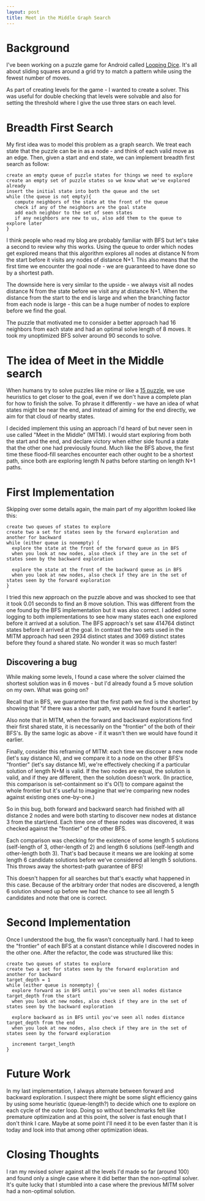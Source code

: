 ```yaml
---
layout: post
title: Meet in the Middle Graph Search
---
```


Background
==========

I've been working on a puzzle game for Android called [Looping
Dice](https://play.google.com/store/apps/details?id=com.joshmermelstein.loopingdice).
It's all about sliding squares around a grid try to match a pattern while using
the fewest number of moves.

As part of creating levels for the game - I wanted to create a solver. This was
useful for double checking that levels were solvable and also for setting the
threshold where I give the use three stars on each level.

Breadth First Search
====================

My first idea was to model this problem as a graph search. We treat each state
that the puzzle can be in as a node - and think of each valid move as an edge.
Then, given a start and end state, we can implement breadth first search as
follow:

    create an empty queue of puzzle states for things we need to explore
    create an empty set of puzzle states so we know what we've explored already
    insert the initial state into both the queue and the set
    while (the queue is not empty){
       compute neighbors of the state at the front of the queue
       check if any of the neighbors are the goal state
       add each neighbor to the set of seen states
       if any neighbors are new to us, also add them to the queue to explore later
    }

I think people who read my blog are probably familiar with BFS but let's take a
second to review why this works. Using the queue to order which nodes get
explored means that this algorithm explores all nodes at distance N from the
start before it visits any nodes of distance N+1. This also means that the first
time we encounter the goal node - we are guaranteed to have done so by a
shortest path.

The downside here is very similar to the upside - we always visit all nodes
distance N from the state before we visit any at distance N+1. When the distance
from the start to the end is large and when the branching factor from each node
is large - this can be a huge number of nodes to explore before we find the
goal.

The puzzle that motivated me to consider a better approach had 16 neighbors from
each state and had an optimal solve length of 8 moves. It took my unoptimized
BFS solver around 90 seconds to solve.

The idea of Meet in the Middle search
=====================================

When humans try to solve puzzles like mine or like a [15
puzzle](https://en.wikipedia.org/wiki/15_puzzle), we use heuristics to get
closer to the goal, even if we don't have a complete plan for how to finish the
solve. To phrase it differently - we have an idea of what states might be near
the end, and instead of aiming for the end directly, we aim for that cloud of
nearby states.

I decided implement this using an approach I'd heard of but never seen in use
called "Meet in the Middle" (MITM). I would start exploring from both the start
and the end, and declare victory when either side found a state that the other
one had previously found. Much like the BFS above, the first time these
flood-fill searches encounter each other ought to be a shortest path, since both
are exploring length N paths before starting on length N+1 paths. 

First Implementation
====================

Skipping over some details again, the main part of my algorithm looked like
this:

    create two queues of states to explore
    create two a set for states seen by the forward exploration and another for backward
    while (either queue is nonempty) {
      explore the state at the front of the forward queue as in BFS
      when you look at new nodes, also check if they are in the set of states seen by the backward exploration
    
      explore the state at the front of the backward queue as in BFS
      when you look at new nodes, also check if they are in the set of states seen by the forward exploration
    }

I tried this new approach on the puzzle above and was shocked to see that it
took 0.01 seconds to find an 8 move solution. This was different from the one
found by the BFS implementation but it was also correct. I added some logging to
both implementations to see how many states each one explored before it arrived
at a solution. The BFS approach's set saw 414764 distinct states before it
arrived at the goal. In contrast the two sets used in the MITM approach had seen
2934 distinct states and 3069 distinct states before they found a shared state.
No wonder it was so much faster!

## Discovering a bug

While making some levels, I found a case where the solver claimed the shortest
solution was in 6 moves - but I'd already found a 5 move solution on my own.
What was going on?

Recall that in BFS, we guarantee that the first path we find is the shortest by
showing that "if there was a shorter path, we would have found it earlier".

Also note that in MITM, when the forward and backward explorations find their
first shared state, it is necessarily on the "frontier" of the both of their
BFS's. By the same logic as above - if it wasn't then we would have found it
earlier.

Finally, consider this reframing of MITM: each time we discover a new node
(let's say distance N), and we compare it to a node on the other BFS's
"frontier" (let's say distance M), we're effectively checking if a particular
solution of length N+M is valid. If the two nodes are equal, the solution is
valid, and if they are different, then the solution doesn't work. (In practice,
this comparison is set-containment so it's O(1) to compare against the whole
frontier but it's useful to imagine that we're comparing new nodes against
existing ones one-by-one.)

So in this bug, both forward and backward search had finished with all distance 2
nodes and were both starting to discover new nodes at distance 3 from the
start/end. Each time one of these nodes was discovered, it was checked against
the "frontier" of the other BFS.

Each comparison was checking for the existence of some length 5 solutions
(self-length of 3, other-length of 2) and length 6 solutions (self-length and
other-length both 3). That's bad because it means we are looking at some length
6 candidate solutions before we've considered all length 5 solutions. This
throws away the shortest-path guarantee of BFS!

This doesn't happen for all searches but that's exactly what happened in this
case. Because of the arbitrary order that nodes are discovered, a length 6
solution showed up before we had the chance to see all length 5 candidates and
note that one is correct.

Second Implementation
=====================

Once I understood the bug, the fix wasn't conceptually hard. I had to keep the
"frontier" of each BFS at a constant distance while I discovered nodes in the
other one. After the refactor, the code was structured like this:


    create two queues of states to explore
    create two a set for states seen by the forward exploration and another for backward
    target_depth = 1
    while (either queue is nonempty) {
      explore forward as in BFS until you've seen all nodes distance target_depth from the start
      when you look at new nodes, also check if they are in the set of states seen by the backward exploration

      explore backward as in BFS until you've seen all nodes distance target_depth from the end
      when you look at new nodes, also check if they are in the set of states seen by the forward exploration

      increment target_length
    }

Future Work
===========

In my last implementation, I always alternate between forward and backward
exploration. I suspect there might be some slight efficiency gains by using some
heuristic (queue-length?) to decide which one to explore on each cycle of the
outer loop. Doing so without benchmarks felt like premature optimization and at
this point, the solver is fast enough that I don't think I care. Maybe at some
point I'll need it to be even faster than it is today and look into that among
other optimization ideas.

Closing Thoughts
================

I ran my revised solver against all the levels I'd made so far (around 100) and
found only a single case where it did better than the non-optimal solver. It's quite
lucky that I stumbled into a case where the previous MITM solver had a
non-optimal solution.
